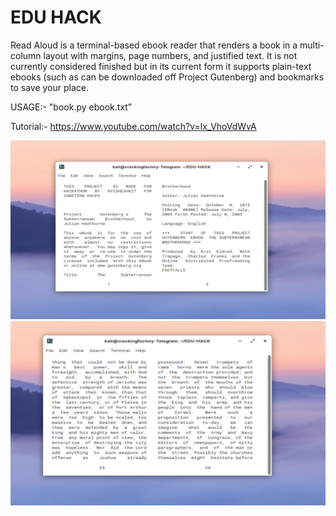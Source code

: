 # EDU HACK

Read Aloud is a terminal-based ebook reader that renders a book in a multi-column layout with margins, page numbers, and justified text. It is not currently considered finished but in its current form it supports plain-text ebooks (such as can be downloaded off Project Gutenberg) and bookmarks to save your place.

USAGE:- "book.py ebook.txt"

Tutorial:- https://www.youtube.com/watch?v=lx_VhoVdWvA

![alt text](https://github.com/visheshk27/EDU-HACK/blob/main/1.PNG?raw=true)
![alt text](https://github.com/visheshk27/EDU-HACK/blob/main/3.PNG?raw=true)



